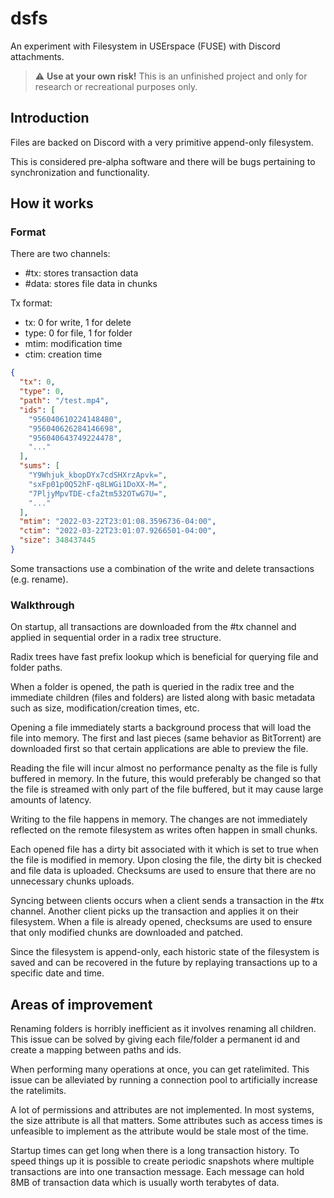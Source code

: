 # dsfs

An experiment with Filesystem in USErspace (FUSE) with Discord attachments.

> :warning: **Use at your own risk!** This is an unfinished project and only
> for research or recreational purposes only.

## Introduction

Files are backed on Discord with a very primitive append-only filesystem.

This is considered pre-alpha software and there will be bugs pertaining to
synchronization and functionality.

## How it works

### Format

There are two channels:

* \#tx: stores transaction data
* \#data: stores file data in chunks

Tx format:

* tx: 0 for write, 1 for delete
* type: 0 for file, 1 for folder
* mtim: modification time
* ctim: creation time

```json
{
  "tx": 0,
  "type": 0,
  "path": "/test.mp4",
  "ids": [
    "956040610224148480",
    "956040626284146698",
    "956040643749224478",
    "..."
  ],
  "sums": [
    "Y9Whjuk_kbopDYx7cdSHXrzApvk=",
    "sxFp01p0Q52hF-q8LWGi1DoXX-M=",
    "7PljyMpvTDE-cfaZtm532OTwG7U=",
    "..."
  ],
  "mtim": "2022-03-22T23:01:08.3596736-04:00",
  "ctim": "2022-03-22T23:01:07.9266501-04:00",
  "size": 348437445
}
```

Some transactions use a combination of the write and delete transactions (e.g. rename).

### Walkthrough

On startup, all transactions are downloaded from the #tx channel and applied in
sequential order in a radix tree structure.

Radix trees have fast prefix lookup which is beneficial for querying file and
folder paths.

When a folder is opened, the path is queried in the radix tree and the
immediate children (files and folders) are listed along with basic metadata
such as size, modification/creation times, etc.

Opening a file immediately starts a background process that will load the file
into memory. The first and last pieces (same behavior as BitTorrent) are
downloaded first so that certain applications are able to preview the file.

Reading the file will incur almost no performance penalty as the file is fully
buffered in memory. In the future, this would preferably be changed so that the
file is streamed with only part of the file buffered, but it may cause large
amounts of latency.

Writing to the file happens in memory. The changes are not immediately
reflected on the remote filesystem as writes often happen in small chunks.

Each opened file has a dirty bit associated with it which is set to true when
the file is modified in memory. Upon closing the file, the dirty bit is checked
and file data is uploaded. Checksums are used to ensure that there are no
unnecessary chunks uploads.

Syncing between clients occurs when a client sends a transaction in the #tx
channel. Another client picks up the transaction and applies it on their
filesystem. When a file is already opened, checksums are used to ensure that
only modified chunks are downloaded and patched.

Since the filesystem is append-only, each historic state of the filesystem is
saved and can be recovered in the future by replaying transactions up to a
specific date and time.

## Areas of improvement

Renaming folders is horribly inefficient as it involves renaming all children.
This issue can be solved by giving each file/folder a permanent id and create a
mapping between paths and ids.

When performing many operations at once, you can get ratelimited. This issue
can be alleviated by running a connection pool to artificially increase the
ratelimits.

A lot of permissions and attributes are not implemented. In most systems, the
size attribute is all that matters. Some attributes such as access times is
unfeasible to implement as the attribute would be stale most of the time.

Startup times can get long when there is a long transaction history. To speed
things up it is possible to create periodic snapshots where multiple transactions
are into one transaction message. Each message can hold 8MB of transaction data
which is usually worth terabytes of data.
